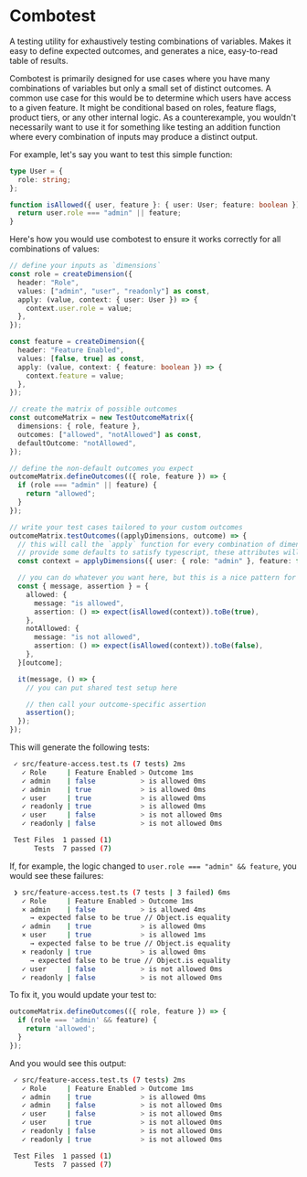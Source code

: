 # Combotest

A testing utility for exhaustively testing combinations of variables. Makes it easy to define expected outcomes, and generates a nice, easy-to-read table of results.

Combotest is primarily designed for use cases where you have many combinations of variables but only a small set of distinct outcomes. A common use case for this would be to determine which users have access to a given feature. It might be conditional based on roles, feature flags, product tiers, or any other internal logic. As a counterexample, you wouldn't necessarily want to use it for something like testing an addition function where every combination of inputs may produce a distinct output.

For example, let's say you want to test this simple function:

```ts
type User = {
  role: string;
};

function isAllowed({ user, feature }: { user: User; feature: boolean }) {
  return user.role === "admin" || feature;
}
```

Here's how you would use combotest to ensure it works correctly for all combinations of values:

```ts
// define your inputs as `dimensions`
const role = createDimension({
  header: "Role",
  values: ["admin", "user", "readonly"] as const,
  apply: (value, context: { user: User }) => {
    context.user.role = value;
  },
});

const feature = createDimension({
  header: "Feature Enabled",
  values: [false, true] as const,
  apply: (value, context: { feature: boolean }) => {
    context.feature = value;
  },
});

// create the matrix of possible outcomes
const outcomeMatrix = new TestOutcomeMatrix({
  dimensions: { role, feature },
  outcomes: ["allowed", "notAllowed"] as const,
  defaultOutcome: "notAllowed",
});

// define the non-default outcomes you expect
outcomeMatrix.defineOutcomes(({ role, feature }) => {
  if (role === "admin" || feature) {
    return "allowed";
  }
});

// write your test cases tailored to your custom outcomes
outcomeMatrix.testOutcomes((applyDimensions, outcome) => {
  // this will call the `apply` function for every combination of dimension values
  // provide some defaults to satisfy typescript, these attributes will be overwritten
  const context = applyDimensions({ user: { role: "admin" }, feature: false });

  // you can do whatever you want here, but this is a nice pattern for defining your tests
  const { message, assertion } = {
    allowed: {
      message: "is allowed",
      assertion: () => expect(isAllowed(context)).toBe(true),
    },
    notAllowed: {
      message: "is not allowed",
      assertion: () => expect(isAllowed(context)).toBe(false),
    },
  }[outcome];

  it(message, () => {
    // you can put shared test setup here

    // then call your outcome-specific assertion
    assertion();
  });
});
```

This will generate the following tests:

```sh
 ✓ src/feature-access.test.ts (7 tests) 2ms
   ✓ Role     | Feature Enabled > Outcome 1ms
   ✓ admin    | false           > is allowed 0ms
   ✓ admin    | true            > is allowed 0ms
   ✓ user     | true            > is allowed 0ms
   ✓ readonly | true            > is allowed 0ms
   ✓ user     | false           > is not allowed 0ms
   ✓ readonly | false           > is not allowed 0ms

 Test Files  1 passed (1)
      Tests  7 passed (7)
```

If, for example, the logic changed to `user.role === "admin" && feature`, you would see these failures:

```sh
 ❯ src/feature-access.test.ts (7 tests | 3 failed) 6ms
   ✓ Role     | Feature Enabled > Outcome 1ms
   × admin    | false           > is allowed 4ms
     → expected false to be true // Object.is equality
   ✓ admin    | true            > is allowed 0ms
   × user     | true            > is allowed 1ms
     → expected false to be true // Object.is equality
   × readonly | true            > is allowed 0ms
     → expected false to be true // Object.is equality
   ✓ user     | false           > is not allowed 0ms
   ✓ readonly | false           > is not allowed 0ms
```

To fix it, you would update your test to:

```ts
outcomeMatrix.defineOutcomes(({ role, feature }) => {
  if (role === 'admin' && feature) {
    return 'allowed';
  }
});
```

And you would see this output:

```sh
 ✓ src/feature-access.test.ts (7 tests) 2ms
   ✓ Role     | Feature Enabled > Outcome 1ms
   ✓ admin    | true            > is allowed 0ms
   ✓ admin    | false           > is not allowed 0ms
   ✓ user     | false           > is not allowed 0ms
   ✓ user     | true            > is not allowed 0ms
   ✓ readonly | false           > is not allowed 0ms
   ✓ readonly | true            > is not allowed 0ms

 Test Files  1 passed (1)
      Tests  7 passed (7)
```
